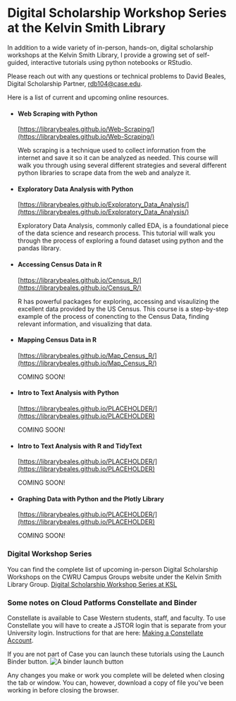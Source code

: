 # Digital Scholarship Workshop Series at the Kelvin Smith Library

In addition to a wide variety of in-person, hands-on, digital scholarship workshops at the Kelvin Smith Library, I provide a growing set of self-guided, interactive tutorials using python notebooks or RStudio.   

Please reach out with any questions or technical problems to David Beales, Digital Scholarship Partner, [rdb104@case.edu](mailto:rdb104@case.edu).

Here is a list of current and upcoming online resources.

- #### Web Scraping with Python
  [https://librarybeales.github.io/Web-Scraping/](https://librarybeales.github.io/Web-Scraping/)

  Web scraping is a technique used to collect information from the internet and save it so it can be analyzed as needed.  This course will walk you through using several different strategies and several different python libraries to scrape    data from the web and analyze it.

- #### Exploratory Data Analysis with Python
  [https://librarybeales.github.io/Exploratory_Data_Analysis/](https://librarybeales.github.io/Exploratory_Data_Analysis/)

  Exploratory Data Analysis, commonly called EDA, is a foundational piece of the data science and research process. This tutorial will walk you through the process of exploring a found dataset using python and the pandas library.

- #### Accessing Census Data in R
  [https://librarybeales.github.io/Census_R/](https://librarybeales.github.io/Census_R/)

  R has powerful packages for exploring, accessing and visaulizing the excellent data provided by the US Census.  This course is a step-by-step example of the process of conencting to the Census Data, finding relevant information, and
  visualizing that data.

- #### Mapping Census Data in R
  [https://librarybeales.github.io/Map_Census_R/](https://librarybeales.github.io/Map_Census_R/)

  COMING SOON!

- #### Intro to Text Analysis with Python
  [https://librarybeales.github.io/PLACEHOLDER/](https://librarybeales.github.io/PLACEHOLDER)

  COMING SOON!

- #### Intro to Text Analysis with R and TidyText
  [https://librarybeales.github.io/PLACEHOLDER/](https://librarybeales.github.io/PLACEHOLDER)

  COMING SOON!

- #### Graphing Data with Python and the Plotly Library
  [https://librarybeales.github.io/PLACEHOLDER/](https://librarybeales.github.io/PLACEHOLDER)

  COMING SOON!


### Digital Workshop Series

You can find the complete list of upcoming in-person Digital Scholarship Workshops on the CWRU Campus Groups website under the Kelvin Smith Library Group.
[Digital Scholarship Workshop Series at KSL](https://community.case.edu/events_list?topic_tags=1778970&show=upcoming)


### Some notes on Cloud Patforms Constellate and Binder

Constellate is available to Case Western students, staff, and faculty.  To use Constellate you will have to create a JSTOR login that is separate from your University login.  Instructions for that are here:  <a href="https://librarybeales.github.io/CreateLogin/" target=blank>Making a Constellate Account</a>.

If you are not part of Case you can launch these tutorials using the Launch Binder button.  ![A binder launch button](https://mybinder.org/static/images/badge_logo.svg)  

Any changes you make or work you complete will be deleted when closing the tab or window.  You can, however, download a copy of file you've been working in before closing the browser.  
